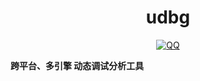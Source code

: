<div align="center">
  <h1>udbg</h1>

  <a href="https://qm.qq.com/cgi-bin/qm/qr?k=t7Re1xjpvHRb01rSxfsVc962K8dA2uFv&jump_from=webapi">
    <img src="https://img.shields.io/badge/chat-on%20QQ-ff69b4.svg?style=flat-square" alt="QQ" />
  </a>
  </div>

  <b>跨平台、多引擎 动态调试分析工具</b><br/>
</div>